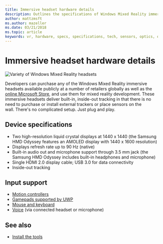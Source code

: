 ```yaml
---
title: Immersive headset hardware details
description: Outlines the specifications of Windows Mixed Reality immersive headsets, delivering VR with inside-out tracking (no external setup required).
author: mattzmsft
ms.author: mazeller
ms.date: 03/21/2018
ms.topic: article
keywords: vr, hardware, specs, specifications, tech, sensors, optics, display
---
```




# Immersive headset hardware details

![Variety of Windows Mixed Reality headsets](images/MR-headsets.png)

Developers can purchase any of the Windows Mixed Reality immersive headsets available publicly at a number of retailers globally as well as the [online Microsoft Store](https://www.microsoft.com/store/collections/VRandMixedrealityheadsets), and use them for mixed reality development. These immersive headsets deliver built-in, inside-out tracking in that there is no need to purchase or install external trackers or place sensors on the wall. There's no complicated setup. Just plug and play.

## Device specifications
* Two high-resolution liquid crystal displays at 1440 x 1440 (the Samsung HMD Odyssey features an AMOLED display with 1440 x 1600 resolution)
* Displays refresh rate up to 90 Hz (native)
* Built-in audio out and microphone support through 3.5 mm jack (the Samsung HMD Odyssey includes built-in headphones and microphone)
* Single HDMI 2.0 display cable; USB 3.0 for data connectivity
* Inside-out tracking

## Input support
* [Motion controllers](motion-controllers.md)
* [Gamepads supported by UWP](hardware-accessories.md)
* [Mouse and keyboard](hardware-accessories.md)
* [Voice](voice-input.md) (via connected headset or microphone)

## See also
* [Install the tools](install-the-tools.md)

